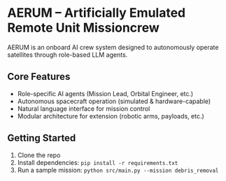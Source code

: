 # AERUM – Artificially Emulated Remote Unit Missioncrew

AERUM is an onboard AI crew system designed to autonomously operate satellites through role-based LLM agents.

## Core Features
- Role-specific AI agents (Mission Lead, Orbital Engineer, etc.)
- Autonomous spacecraft operation (simulated & hardware-capable)
- Natural language interface for mission control
- Modular architecture for extension (robotic arms, payloads, etc.)

## Getting Started
1. Clone the repo
2. Install dependencies: `pip install -r requirements.txt`
3. Run a sample mission: `python src/main.py --mission debris_removal`
